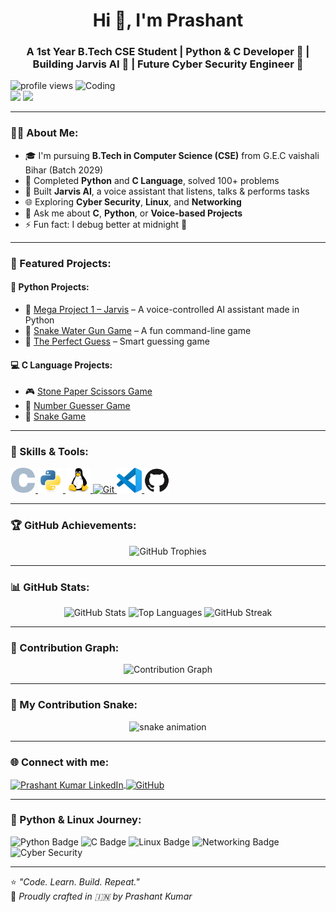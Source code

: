 <h1 align="center">Hi 👋, I'm Prashant</h1>
<h3 align="center">A 1st Year B.Tech CSE Student | Python & C Developer 🧠 | Building Jarvis AI 🤖 | Future Cyber Security Engineer 🔐</h3>

<img align="right" alt="Coding" width="400" src="https://media.giphy.com/media/qgQUggAC3Pfv687qPC/giphy.gif">

<p align="left">
  <img src="https://komarev.com/ghpvc/?username=prashantpkg777-blip&label=Profile%20views&color=00b4d8&style=flat-square" alt="profile views" />
  <img src="https://img.shields.io/github/followers/prashantpkg777-blip?label=Followers&style=flat-square&color=0077b6"/>
  <img src="https://img.shields.io/github/stars/prashantpkg777-blip?label=Stars&style=flat-square&color=00b4d8"/>
</p>

---

### 👨‍💻 About Me:
- 🎓 I'm pursuing **B.Tech in Computer Science (CSE)** from G.E.C vaishali Bihar (Batch 2029)
- 🐍 Completed **Python** and **C Language**, solved 100+ problems
- 🤖 Built **Jarvis AI**, a voice assistant that listens, talks & performs tasks
- 🌐 Exploring **Cyber Security**, **Linux**, and **Networking**
- 💬 Ask me about **C**, **Python**, or **Voice-based Projects**
- ⚡ Fun fact: I debug better at midnight 🌙

---

### 🚀 Featured Projects:

#### 🧠 Python Projects:
- 🤖 [Mega Project 1 – Jarvis](https://github.com/prashantpkg777-blip/Mega-Project-1---Jarvis) – A voice-controlled AI assistant made in Python  
- 🐍 [Snake Water Gun Game](https://github.com/prashantpkg777-blip/PYTHON/tree/main/PROJECT_01) – A fun command-line game  
- 🎯 [The Perfect Guess](https://github.com/prashantpkg777-blip/PYTHON/tree/main/PROJECT_02) – Smart guessing game  

#### 💻 C Language Projects:
- 🎮 [Stone Paper Scissors Game](https://github.com/prashantpkg777-blip/C-language-with-Problems-and-Projects/tree/main/PROJECT_2)  
- 🔢 [Number Guesser Game](https://github.com/prashantpkg777-blip/C-language-with-Problems-and-Projects/tree/main/PROJECT_1)  
- 🐍 [Snake Game](https://github.com/prashantpkg777-blip/C-language-with-Problems-and-Projects/tree/main/PROJECT_3)  

---

### 🧠 Skills & Tools:
<p align="left"> 
<a href="https://www.cprogramming.com/" target="_blank" rel="noreferrer"> 
<img src="https://raw.githubusercontent.com/devicons/devicon/master/icons/c/c-original.svg" alt="C" width="40" height="40"/> 
</a> 
<a href="https://www.python.org" target="_blank" rel="noreferrer"> 
<img src="https://raw.githubusercontent.com/devicons/devicon/master/icons/python/python-original.svg" alt="Python" width="40" height="40"/> 
</a> 
<a href="https://www.linux.org/" target="_blank" rel="noreferrer"> 
<img src="https://raw.githubusercontent.com/devicons/devicon/master/icons/linux/linux-original.svg" alt="Linux" width="40" height="40"/> 
</a> 
<a href="https://git-scm.com/" target="_blank" rel="noreferrer"> 
<img src="https://www.vectorlogo.zone/logos/git-scm/git-scm-icon.svg" alt="Git" width="40" height="40"/> 
</a> 
<a href="https://code.visualstudio.com/" target="_blank" rel="noreferrer"> 
<img src="https://raw.githubusercontent.com/devicons/devicon/master/icons/vscode/vscode-original.svg" alt="VS Code" width="40" height="40"/> 
</a> 
<a href="https://www.github.com/" target="_blank" rel="noreferrer"> 
<img src="https://raw.githubusercontent.com/devicons/devicon/master/icons/github/github-original.svg" alt="Github" width="40" height="40"/> 
</a> 
</p>

---

### 🏆 GitHub Achievements:
<p align="center">
  <img src="https://github-profile-trophy.vercel.app/?username=prashantpkg777-blip&theme=tokyonight&no-frame=true&margin-w=10" alt="GitHub Trophies" />
</p>

---

### 📊 GitHub Stats:
<div align="center">

  <img src="https://github-readme-stats.vercel.app/api?username=prashantpkg777-blip&show_icons=true&theme=tokyonight&hide_border=true" alt="GitHub Stats" />
  
  <img src="https://github-readme-stats.vercel.app/api/top-langs/?username=prashantpkg777-blip&langs_count=3&layout=compact&theme=tokyonight&hide_border=true&custom_title=Most%20Used%20Languages&langs=python,c" alt="Top Languages" />

  <img src="https://github-readme-streak-stats.herokuapp.com/?user=prashantpkg777-blip&theme=tokyonight&hide_border=true" alt="GitHub Streak" />
</div>

---

### 🌈 Contribution Graph:
<p align="center">
  <img src="https://github-readme-activity-graph.vercel.app/graph?username=prashantpkg777-blip&theme=tokyo-night&hide_border=true&area=true" alt="Contribution Graph" />
</p>

---

### 🐍 My Contribution Snake:
<p align="center">
  <img src="https://github.com/prashantpkg777-blip/prashantpkg777-blip/blob/output/github-contribution-grid-snake.svg" alt="snake animation" />
</p>

---

### 🌐 Connect with me:
<p align="left">
<a href="https://www.linkedin.com/in/prashant-kumar-440a322b8/" target="blank">
  <img align="center" src="https://raw.githubusercontent.com/rahuldkjain/github-profile-readme-generator/master/src/images/icons/Social/linked-in-alt.svg" alt="Prashant Kumar LinkedIn" height="30" width="40" />
</a>
<a href="https://github.com/prashantpkg777-blip" target="blank">
  <img align="center" src="https://raw.githubusercontent.com/rahuldkjain/github-profile-readme-generator/master/src/images/icons/Social/github.svg" alt="GitHub" height="30" width="40" />
</a>
</p>

---

### 🧠 Python & Linux Journey:
![Python Badge](https://img.shields.io/badge/Python-Completed-blue?logo=python&logoColor=white)
![C Badge](https://img.shields.io/badge/C%20Language-Intermediate-blue?logo=c&logoColor=white)
![Linux Badge](https://img.shields.io/badge/Linux-Learner-yellow?logo=linux&logoColor=black)
![Networking Badge](https://img.shields.io/badge/Networking-Studying-orange)
![Cyber Security](https://img.shields.io/badge/CyberSecurity-Exploring-green)

---

⭐ *"Code. Learn. Build. Repeat."*  
💫 *Proudly crafted in 🇮🇳 by Prashant Kumar*
